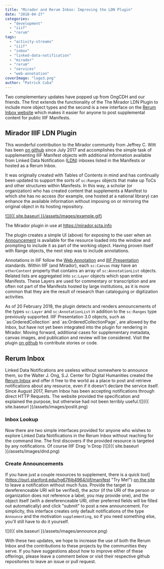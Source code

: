```yaml
---
title: "Mirador and Rerum Inbox: Improving the LDN Plugin"
date: "2018-04-27"
categories: 
  - "development"
  - "iiif"
  - "rerum"
tags: 
  - "activity-streams"
  - "iiif"
  - "inbox"
  - "linked-data-notification"
  - "mirador"
  - "rerum"
  - "services"
  - "web-annotation"
coverImage: "logo3.png"
author: "Patrick Cuba"
---
```


Two complementary updates have popped up from OngCDH and our friends. The first extends the functionality of the The Mirador LDN Plugin to include more object types and the second is a new interface on the [Rerum Inbox website](http://inbox-docs.rerum.io) which makes it easier for anyone to post supplemental content for public IIIF Manifests.

## Mirador IIIF LDN Plugin

This wonderful contribution to the Mirador community from Jeffrey C. Witt has been [on github](https://github.com/jeffreycwitt/mirador-ldn-plugin) since July 2017 and accomplishes the simple task of supplementing IIIF Manifest objects with additional information available from Linked Data Notification ([LDN](https://www.w3.org/TR/ldn/)) inboxes listed in the Manifests or hosted as a Rerum Inbox.

It was originally created with Tables of Contents in mind and has continually been updated to support the sorts of `sc:Ranges` objects that make up ToCs and other structures within Manifests. In this way, a scholar (or organization) who has created content that supplements a Manifest to which she has no access (for example, one hosted at a national library) can enhance the available information without imposing on or mirroring the original object in its hosting repository.

[![]({{ site.baseurl }}/assets/images/example.gif)](https://mirador.scta.info) <figcaption>The Mirador plugin in use at https://mirador.scta.info</figcaption>

The plugin creates a simple UI (above) for exposing to the user when an [Announcement](https://www.w3.org/ns/ldp) is available for the resource loaded into the window and prompting to include it as part of the working object. Having proven itself with Range objects, the next step was to include annotations.

Annotations in IIIF follow the [Web Annotation](https://www.w3.org/TR/annotation-model/) and [IIIF Presentation](http://iiif.io/api/presentation/2.1/) standards. Within IIIF (and Mirador), each `sc:Canvas` may have an `otherContent` property that contains an array of `sc:AnnotationList` objects. Related lists are aggregated into `sc:Layer` objects which span entire Manifests. These Layers are used for commentary or transcription and are often not part of the Manifests hosted by large institutions, as it is more common that they are the result of research than cataloguing or digitization activities.

As of 20 February 2018, the plugin detects and renders announcements of the types `sc:Layer` and `sc:AnnotationList` in addition to the `sc:Ranges` type previously supported. IIIF Presentation 3.0 objects, such as \`as:OrderedCollection\` and  \`as:OrderedCollectionPage\`, are allowed by the Inbox, but have not yet been integrated into the plugin for rendering in Mirador. Moving forward, additional cases for supplementary metadata, canvas images, and publication and review will be considered. Visit the plugin [on github](https://github.com/jeffreycwitt/mirador-ldn-plugin) to contribute stories or code.

## Rerum Inbox

Linked Data Notifications are useless without somewhere to announce them, so the Walter J. Ong, S.J. Center for Digital Humanities created the [Rerum Inbox](http://inbox-docs.rerum.io) and offer it free to the world as a place to post and retrieve notifications about any resource, even if it doesn't declare the service itself. Since August 2017, Rerum Inbox has been accepting notifications through direct HTTP Requests. The website provided the specification and explained the purpose, but otherwise had not been terribly useful.![]({{ site.baseurl }}/assets/images/postit.png)

### Inbox Lookup

Now there are two simple interfaces provided for anyone who wishes to explore Linked Data Notifications in the Rerum Inbox without reaching for the command line. The first discovers if the provided resource is targeted by any notifications. Of course IIIF Drag 'n Drop [![]({{ site.baseurl }}/assets/images/dnd.png)

### Create Announcements

If you have just a couple resources to supplement, there is a quick tool](https://purl.stanford.edu/hg676jb4964/iiif/manifest "Try Me!") [on the site](https://centerfordigitalhumanities.github.io/inbox-docs/#!/postit) to leave a notification without much fuss. Provide the target (a dereferenceable URI will be verified), the actor (if the URI of the person or organization does not reference a label, you may provide one), and the object itself (with a dereferenceable URI, other preferred fields will be filled out automatically) and click "submit" to post a new announcement. For simplicity, this interface creates only default notifications of the type `Announce` and the motivation `supplementing`, so if you need something else, you'll still have to do it yourself.

![]({{ site.baseurl }}/assets/images/announce.png)

With these two updates, we hope to increase the use of both the Rerum Inbox and the contributions to these projects by the communities they serve. If you have suggestions about how to improve either of these offerings, please leave a comment below or visit their respective github repositories to leave an issue or pull request.
